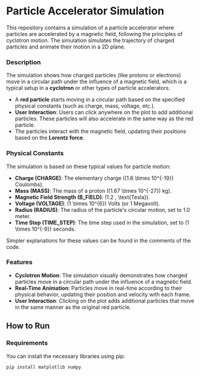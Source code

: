 # Particle Accelerator Simulation

This repository contains a simulation of a particle accelerator where particles are accelerated by a magnetic field, following the principles of cyclotron motion. The simulation simulates the trajectory of charged particles and animate their motion in a 2D plane.

### Description

The simulation shows how charged particles (like protons or electrons) move in a circular path under the influence of a magnetic field, which is a typical setup in a **cyclotron** or other types of particle accelerators.

- A **red particle** starts moving in a circular path based on the specified physical constants (such as charge, mass, voltage, etc.).
- **User Interaction**: Users can click anywhere on the plot to add additional particles. These particles will also accelerate in the same way as the red particle.
- The particles interact with the magnetic field, updating their positions based on the **Lorentz force**.

### Physical Constants

The simulation is based on these typical values for particle motion:

  - **Charge (CHARGE)**: The elementary charge (\(1.6 \times 10^{-19}\) Coulombs).
  - **Mass (MASS)**: The mass of a proton (\(1.67 \times 10^{-27}\) kg).
  - **Magnetic Field Strength (B_FIELD)**: \(1.2 \, \text{Tesla}\).
  - **Voltage (VOLTAGE)**: \(1 \times 10^{6}\) Volts (or 1 Megavolt).
  - **Radius (RADIUS)**: The radius of the particle's circular motion, set to 1.0 meter.
  - **Time Step (TIME_STEP)**: The time step used in the simulation, set to \(1 \times 10^{-9}\) seconds.

Simpler explanations for these values can be found in the comments of the code.

### Features

  - **Cyclotron Motion**: The simulation visually demonstrates how charged particles move in a circular path under the influence of a magnetic field.
  - **Real-Time Animation**: Particles move in real-time according to their physical behavior, updating their position and velocity with each frame.
  - **User Interaction**: Clicking on the plot adds additional particles that move in the same manner as the original red particle.

## How to Run

### Requirements

You can install the necessary libraries using pip:

```bash
pip install matplotlib numpy
